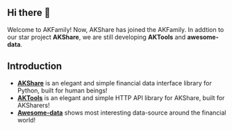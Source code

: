 ## Hi there 👋

Welcome to AKFamily! Now, AKShare has joined the AKFamily. In addtion to our star project **AKShare**, we are still developing **AKTools** and **awesome-data**.

## Introduction

- [**AKShare**](https://github.com/akfamily/akshare) is an elegant and simple financial data interface library for Python, built for human beings! 
- [**AKTools**](https://github.com/akfamily/aktools) is an elegant and simple HTTP API library for AKShare, built for AKSharers!
- [**Awesome-data**](https://github.com/akfamily/awesome-data) shows most interesting data-source around the financial world!
